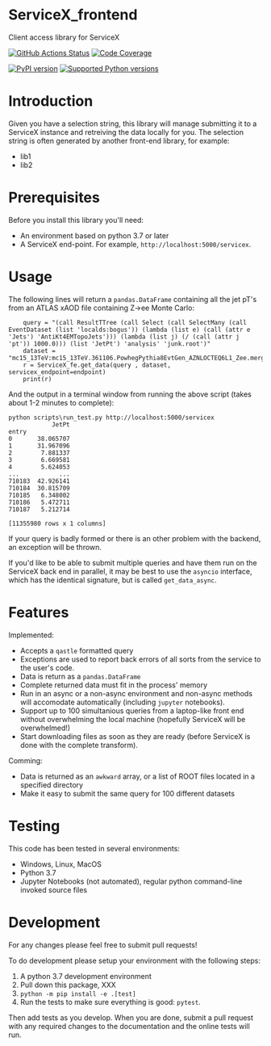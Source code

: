 # ServiceX_frontend
 Client access library for ServiceX

[![GitHub Actions Status](https://github.com/gordonwatts/ServiceX_frontend/workflows/CI/CD/badge.svg)](https://github.com/gordonwatts/ServiceX_frontend/actions)
[![Code Coverage](https://codecov.io/gh/gordonwatts/ServiceX_frontend/graph/badge.svg)](https://codecov.io/gh/gordonwatts/ServiceX_frontend)

[![PyPI version](https://badge.fury.io/py/ServiceX_frontend.svg)](https://badge.fury.io/py/ServiceX_frontend)
[![Supported Python versions](https://img.shields.io/pypi/pyversions/ServiceX_frontend.svg)](https://pypi.org/project/ServiceX_frontend/)

# Introduction

Given you have a selection string, this library will manage submitting it to a ServiceX instance and retreiving the data locally for you.
The selection string is often generated by another front-end library, for example:

- lib1
- lib2

# Prerequisites

Before you install this library you'll need:

- An environment based on python 3.7 or later
- A ServiceX end-point. For example, `http://localhost:5000/servicex`.

# Usage

The following lines will return a `pandas.DataFrame` containing all the jet pT's from an ATLAS xAOD file containing Z->ee Monte Carlo:

```
    query = "(call ResultTTree (call Select (call SelectMany (call EventDataset (list 'localds:bogus')) (lambda (list e) (call (attr e 'Jets') 'AntiKt4EMTopoJets'))) (lambda (list j) (/ (call (attr j 'pt')) 1000.0))) (list 'JetPt') 'analysis' 'junk.root')"
    dataset = "mc15_13TeV:mc15_13TeV.361106.PowhegPythia8EvtGen_AZNLOCTEQ6L1_Zee.merge.DAOD_STDM3.e3601_s2576_s2132_r6630_r6264_p2363_tid05630052_00"
    r = ServiceX_fe.get_data(query , dataset, servicex_endpoint=endpoint)
    print(r)
```
And the output in a terminal window from running the above script (takes about 1-2 minutes to complete):
```
python scripts\run_test.py http://localhost:5000/servicex
            JetPt
entry
0       38.065707
1       31.967096
2        7.881337
3        6.669581
4        5.624053
...           ...
710183  42.926141
710184  30.815709
710185   6.348002
710186   5.472711
710187   5.212714

[11355980 rows x 1 columns]
```

If your query is badly formed or there is an other problem with the backend, an exception will be thrown.

If you'd like to be able to submit multiple queries and have them run on the ServiceX back end in parallel, it may be best to use the `asyncio` interface, which has the identical signature, but is called `get_data_async`.

# Features

Implemented:

- Accepts a `qastle` formatted query
- Exceptions are used to report back errors of all sorts from the service to the user's code.
- Data is return as a `pandas.DataFrame`
- Complete returned data must fit in the process' memory
- Run in an async or a non-async environment and non-async methods will accomodate automatically (including `jupyter` notebooks).
- Support up to 100 simultanious queries from a laptop-like front end without overwhelming the local machine (hopefully ServiceX will be overwhelmed!)
- Start downloading files as soon as they are ready (before ServiceX is done with the complete transform).

Comming:

- Data is returned as an `awkward` array, or a list of ROOT files located in a specified directory
- Make it easy to submit the same query for 100 different datasets

# Testing

This code has been tested in several environments:

- Windows, Linux, MacOS
- Python 3.7
- Jupyter Notebooks (not automated), regular python command-line invoked source files

# Development

For any changes please feel free to submit pull requests!

To do development please setup your environment with the following steps:

1. A python 3.7 development environment
1. Pull down this package, XXX
1. `python -m pip install -e .[test]`
1. Run the tests to make sure everything is good: `pytest`.

Then add tests as you develop. When you are done, submit a pull request with any required changes to the documentation and the online tests will run.
